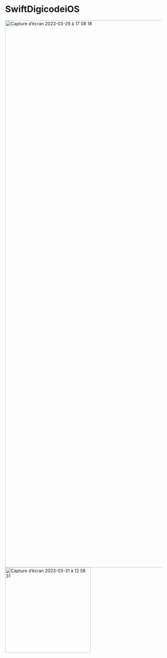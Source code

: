 # SwiftDigicodeiOS

<img width="1756" alt="Capture d’écran 2023-03-29 à 17 08 18" src="https://user-images.githubusercontent.com/90609887/228583939-88fab114-0981-4026-bec3-36e44f3eee62.png">
<img width="274" alt="Capture d’écran 2023-03-31 à 12 58 31" src="https://user-images.githubusercontent.com/90609887/229102682-f9b3389d-375c-44a1-8d34-ee6c410d84ed.png">
